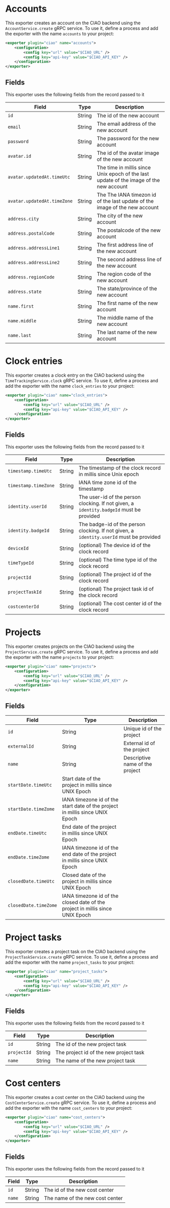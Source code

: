 # Accounts
This exporter creates an account on the CIAO backend using the `AccountService.create` gRPC service.
To use it, define a process and add the exporter with the name `accounts` to your project:
```xml
<exporter plugin="ciao" name="accounts">
    <configuration>
        <config key="url" value="$CIAO_URL" />
        <config key="api-key" value="$CIAO_API_KEY" />
    </configuration>
</exporter>
```

## Fields
This exporter uses the following fields from the record passed to it

| Field | Type | Description |
| --- | --- | --- |
| `id` | String | The id of the new account |
| `email` | String | The email address of the new account |
| `password` | String | The password for the new account |
| `avatar.id` | String | The id of the avatar image of the new account |
| `avatar.updatedAt.timeUtc` | String | The time in millis since Unix epoch of the last update of the image of the new account |
| `avatar.updatedAt.timeZone` | String | The The IANA timezon id of the last update of the image of the new account |
| `address.city` | String | The city of the new account |
| `address.postalCode` | String | The postalcode of the new account |
| `address.addressLine1` | String | The first address line of the new account |
| `address.addressLine2` | String | The second address line of the new account |
| `address.regionCode` | String | The region code of the new account |
| `address.state` | String | The state/province of the new account |
| `name.first` | String | The first name of the new account |
| `name.middle` | String | The middle name of the new account |
| `name.last` | String | The last name of the new account |

# Clock entries
This exporter creates a clock entry on the CIAO backend using the `TimeTrackingService.clock` gRPC service.
To use it, define a process and add the exporter with the name `clock_entries` to your project:
```xml
<exporter plugin="ciao" name="clock_entries">
    <configuration>
        <config key="url" value="$CIAO_URL" />
        <config key="api-key" value="$CIAO_API_KEY" />
    </configuration>
</exporter>
```

## Fields
This exporter uses the following fields from the record passed to it

| Field | Type | Description |
| --- | --- | --- |
| `timestamp.timeUtc` | String | The timestamp of the clock record in millis since Unix epoch |
| `timestamp.timeZone` | String | IANA time zone id of the timestamp |
| `identity.userId` | String | The user-id of the person clocking. If not given, a `identity.badgeId` must be provided |
| `identity.badgeId` | String | The badge-id of the person clocking. If not given, a `identity.userId` must be provided |
| `deviceId` | String | (optional) The device id of the clock record |
| `timeTypeId` | String | (optional) The time type id of the clock record |
| `projectId` | String | (optional) The project id of the clock record |
| `projectTaskId` | String | (optional) The project task id of the clock record |
| `costcenterId` | String | (optional) The cost center id of the clock record |

# Projects
This exporter creates projects on the CIAO backend using the `ProjectService.create` gRPC service.
To use it, define a process and add the exporter with the name `projects` to your project:
```xml
<exporter plugin="ciao" name="projects">
    <configuration>
        <config key="url" value="$CIAO_URL" />
        <config key="api-key" value="$CIAO_API_KEY" />
    </configuration>
</exporter>
```

## Fields
| Field | Type | Description |
| --- | --- | --- |
| `id` | String | Unique id of the project |
| `externalId` | String | External id of the project |
| `name` | String | Descriptive name of the project |
| `startDate.timeUtc` | Start date of the project in millis since UNIX Epoch |
| `startDate.timeZome` | IANA timezone id of the start date of the project in millis since UNIX Epoch |
| `endDate.timeUtc` | End date of the project in millis since UNIX Epoch |
| `endDate.timeZome` | IANA timezone id of the end date of the project in millis since UNIX Epoch |
| `closedDate.timeUtc` | Closed date of the project in millis since UNIX Epoch |
| `closedDate.timeZome` | IANA timezone id of the closed date of the project in millis since UNIX Epoch |

# Project tasks
This exporter creates a project task on the CIAO backend using the `ProjectTaskService.create` gRPC service.
To use it, define a process and add the exporter with the name `project_tasks` to your project:
```xml
<exporter plugin="ciao" name="project_tasks">
    <configuration>
        <config key="url" value="$CIAO_URL" />
        <config key="api-key" value="$CIAO_API_KEY" />
    </configuration>
</exporter>
```

## Fields
This exporter uses the following fields from the record passed to it

| Field | Type | Description |
| --- | --- | --- |
| `id` | String | The id of the new project task |
| `projectId` | String | The project id of the new project task |
| `name` | String | The name of the new project task |


# Cost centers
This exporter creates a cost center on the CIAO backend using the `CostCenterService.create` gRPC service.
To use it, define a process and add the exporter with the name `cost_centers` to your project:
```xml
<exporter plugin="ciao" name="cost_centers">
    <configuration>
        <config key="url" value="$CIAO_URL" />
        <config key="api-key" value="$CIAO_API_KEY" />
    </configuration>
</exporter>
```

## Fields
This exporter uses the following fields from the record passed to it

| Field | Type | Description |
| --- | --- | --- |
| `id` | String | The id of the new cost center |
| `name` | String | The name of the new cost center |
